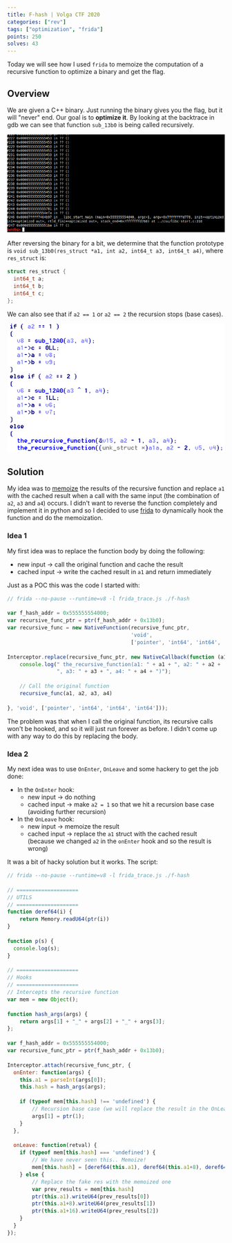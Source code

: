 ```yaml
---
title: F-hash | Volga CTF 2020
categories: ["rev"]
tags: ["optimization", "frida"]
points: 250
solves: 43
---
```


Today we will see how I used `frida` to memoize the computation of a recursive function to optimize a binary and get the flag.

## Overview
We are given a C++ binary. Just running the binary gives you the flag, but it will "never" end. Our goal is to **optimize it**.
By looking at the backtrace in gdb we can see that function `sub_13b0` is being called recursively.

![](/assets/img/2020-03-29-F-hash_gdb_recursion.png)


After reversing the binary for a bit, we determine that the function prototype is `void sub_13b0(res_struct *a1, int a2, int64_t a3, int64_t a4)`, where `res_struct` is:
```c
struct res_struct {
  int64_t a;
  int64_t b;
  int64_t c;
};
```

We can also see that if `a2 == 1` or `a2 == 2` the recursion stops (base cases).

![](/assets/img/2020-03-29-F-hash_recursive_func.png)


## Solution
My idea was to [memoize](https://en.wikipedia.org/wiki/Memoization) the results of the recursive function and replace `a1` with the cached result when a call with the same input (the combination of `a2`, `a3` and `a4`) occurs.
I didn't want to reverse the function completely and implement it in python and so I decided to use [frida](https://frida.re/) to dynamically hook the function and do the memoization.

### Idea 1
My first idea was to replace the function body by doing the following:
 - new input    -> call the original function and cache the result
 - cached input -> write the cached result in `a1` and return immediately

Just as a POC this was the code I started with:
```js
// frida --no-pause --runtime=v8 -l frida_trace.js ./f-hash

var f_hash_addr = 0x555555554000;
var recursive_func_ptr = ptr(f_hash_addr + 0x13b0);
var recursive_func = new NativeFunction(recursive_func_ptr,
                                        'void',
                                        ['pointer', 'int64', 'int64', 'int64']);

Interceptor.replace(recursive_func_ptr, new NativeCallback(function (a1, a2, a3, a4) {
    console.log(" the_recursive_function(a1: " + a1 + ", a2: " + a2 +
                ", a3: " + a3 + ", a4: " + a4 + ")");

    // Call the original function
    recursive_func(a1, a2, a3, a4)

}, 'void', ['pointer', 'int64', 'int64', 'int64']));
```


The problem was that when I call the original function, its recursive calls won't be hooked, and so it will just run forever as before. I didn't come up with any way to do this by replacing the body.

### Idea 2
My next idea was to use `OnEnter`, `OnLeave` and some hackery to get the job done:
 - In the `OnEnter` hook:
   - new input    -> do nothing
   - cached input -> make `a2 = 1` so that we hit a recursion base case (avoiding further recursion)
 - In the `OnLeave` hook:
   - new input    -> memoize the result
   - cached input -> replace the `a1` struct with the cached result (because we changed `a2` in the `onEnter` hook and so the result is wrong)

It was a bit of hacky solution but it works. The script:
```js
// frida --no-pause --runtime=v8 -l frida_trace.js ./f-hash

// ====================
// UTILS
// ====================
function deref64(i) {
    return Memory.readU64(ptr(i))
}

function p(s) {
  console.log(s);
}

// ====================
// Hooks
// ====================
// Intercepts the recursive function
var mem = new Object();

function hash_args(args) {
    return args[1] + "_" + args[2] + "_" + args[3];
};

var f_hash_addr = 0x555555554000;
var recursive_func_ptr = ptr(f_hash_addr + 0x13b0);

Interceptor.attach(recursive_func_ptr, {
  onEnter: function(args) {
    this.a1 = parseInt(args[0]);
    this.hash = hash_args(args);

    if (typeof mem[this.hash] !== 'undefined') {
        // Recursion base case (we will replace the result in the OnLeave hook)
        args[1] = ptr(1);
    }
  },

  onLeave: function(retval) {
    if (typeof mem[this.hash] === 'undefined') {
        // We have never seen this.. Memoize!
        mem[this.hash] = [deref64(this.a1), deref64(this.a1+8), deref64(this.a1+16)];
    } else {
        // Replace the fake res with the memoized one
        var prev_results = mem[this.hash]
        ptr(this.a1).writeU64(prev_results[0])
        ptr(this.a1+8).writeU64(prev_results[1])
        ptr(this.a1+16).writeU64(prev_results[2])
    }
  }
});
```